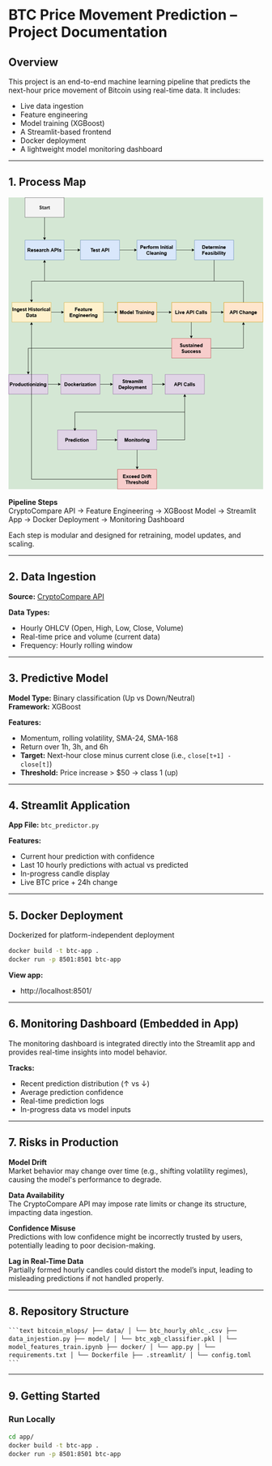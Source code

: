 # BTC Price Movement Prediction – Project Documentation

## Overview
This project is an end-to-end machine learning pipeline that predicts the next-hour price movement of Bitcoin using real-time data. It includes:

- Live data ingestion  
- Feature engineering  
- Model training (XGBoost)  
- A Streamlit-based frontend  
- Docker deployment  
- A lightweight model monitoring dashboard  

---

## 1. Process Map  
![Pipeline](images/pipeline.png)

**Pipeline Steps**  
CryptoCompare API → Feature Engineering → XGBoost Model → Streamlit App → Docker Deployment → Monitoring Dashboard

Each step is modular and designed for retraining, model updates, and scaling.

---

## 2. Data Ingestion  
**Source:** [CryptoCompare API](https://min-api.cryptocompare.com/)

**Data Types:**
- Hourly OHLCV (Open, High, Low, Close, Volume)  
- Real-time price and volume (current data)  
- Frequency: Hourly rolling window  

---

## 3. Predictive Model  
**Model Type:** Binary classification (Up vs Down/Neutral)  
**Framework:** XGBoost  

**Features:**
- Momentum, rolling volatility, SMA-24, SMA-168  
- Return over 1h, 3h, and 6h  
- **Target:** Next-hour close minus current close (i.e., `close[t+1] - close[t]`)  
- **Threshold:** Price increase > $50 → class 1 (up)  

---

## 4. Streamlit Application  
**App File:** `btc_predictor.py`  

**Features:**
- Current hour prediction with confidence  
- Last 10 hourly predictions with actual vs predicted  
- In-progress candle display  
- Live BTC price + 24h change  

---

## 5. Docker Deployment  
Dockerized for platform-independent deployment

```bash
docker build -t btc-app .
docker run -p 8501:8501 btc-app
```

**View app:**
- http://localhost:8501/
  
---

## 6. Monitoring Dashboard (Embedded in App)

The monitoring dashboard is integrated directly into the Streamlit app and provides real-time insights into model behavior.

**Tracks:**
- Recent prediction distribution (↑ vs ↓)
- Average prediction confidence
- Real-time prediction logs
- In-progress data vs model inputs

---

## 7. Risks in Production

**Model Drift**  
Market behavior may change over time (e.g., shifting volatility regimes), causing the model's performance to degrade.

**Data Availability**  
The CryptoCompare API may impose rate limits or change its structure, impacting data ingestion.

**Confidence Misuse**  
Predictions with low confidence might be incorrectly trusted by users, potentially leading to poor decision-making.

**Lag in Real-Time Data**  
Partially formed hourly candles could distort the model’s input, leading to misleading predictions if not handled properly.

---

## 8. Repository Structure

<pre><code>```text bitcoin_mlops/ ├── data/ │ └── btc_hourly_ohlc_.csv ├── data_injestion.py ├── model/ │ └── btc_xgb_classifier.pkl │ └── model_features_train.ipynb ├── docker/ │ └── app.py │ └── requirements.txt │ └── Dockerfile ├── .streamlit/ │ └── config.toml ``` </code></pre>


---

## 9. Getting Started

### Run Locally

```bash
cd app/
docker build -t btc-app .
docker run -p 8501:8501 btc-app
```


